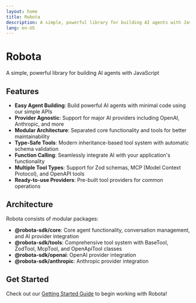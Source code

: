 ```yaml
---
layout: home
title: Robota
description: A simple, powerful library for building AI agents with JavaScript
lang: en-US
---
```


# Robota

A simple, powerful library for building AI agents with JavaScript

## Features

- **Easy Agent Building**: Build powerful AI agents with minimal code using our simple APIs
- **Provider Agnostic**: Support for major AI providers including OpenAI, Anthropic, and more
- **Modular Architecture**: Separated core functionality and tools for better maintainability
- **Type-Safe Tools**: Modern inheritance-based tool system with automatic schema validation
- **Function Calling**: Seamlessly integrate AI with your application's functionality 
- **Multiple Tool Types**: Support for Zod schemas, MCP (Model Context Protocol), and OpenAPI tools
- **Ready-to-use Providers**: Pre-built tool providers for common operations

## Architecture

Robota consists of modular packages:

- **@robota-sdk/core**: Core agent functionality, conversation management, and AI provider integration
- **@robota-sdk/tools**: Comprehensive tool system with BaseTool, ZodTool, McpTool, and OpenApiTool classes
- **@robota-sdk/openai**: OpenAI provider integration
- **@robota-sdk/anthropic**: Anthropic provider integration

## Get Started

Check out our [Getting Started Guide](./guide/getting-started.md) to begin working with Robota! 
